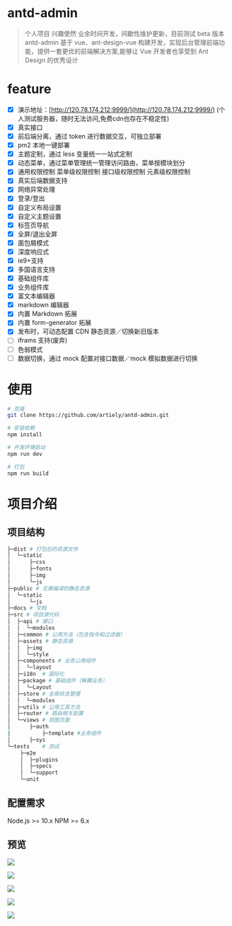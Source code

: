 # antd-admin

> 个人项目 兴趣使然 业余时间开发，间歇性维护更新，目前测试 beta 版本
> antd-admin 基于 vue、ant-design-vue 构建开发，实现后台管理前端功能，提供一套更优的前端解决方案,能够让 Vue 开发者也享受到 Ant Design 的优秀设计

# feature

- [x] 演示地址：[http://120.78.174.212:9999/](http://120.78.174.212:9999/) (个人测试服务器，随时无法访问,免费cdn也存在不稳定性)
- [x] 真实接口
- [x] 前后端分离，通过 token 进行数据交互，可独立部署
- [x] pm2 本地一键部署
- [x] 主题定制，通过 less 变量统一一站式定制
- [x] 动态菜单，通过菜单管理统一管理访问路由，菜单按模块划分
- [x] 通用权限控制
      菜单级权限控制
      接口级权限控制
      元素级权限控制
- [x] 真实后端数据支持
- [x] 网络异常处理
- [x] 登录/登出
- [x] 自定义布局设置
- [x] 自定义主题设置
- [x] 标签页导航
- [x] 全屏/退出全屏
- [x] 面包屑模式
- [x] 深度响应式
- [x] ie9+支持
- [x] 多国语言支持
- [x] 基础组件库
- [x] 业务组件库
- [x] 富文本编辑器
- [x] markdown 编辑器
- [x] 内置 Markdown 拓展
- [x] 内置 form-generator 拓展
- [x] 发布时，可动态配置 CDN 静态资源／切换新旧版本
- [ ] iframs 支持(废弃)
- [ ] 色弱模式
- [ ] 数据切换，通过 mock 配置对接口数据／mock 模拟数据进行切换

# 使用

``` bash
# 克隆
git clone https://github.com/artiely/antd-admin.git

# 安装依赖
npm install

# 开发环境启动
npm run dev

# 打包
npm run build

```

# 项目介绍

## 项目结构

``` bash
├─dist # 打包后的资源文件
│  └─static
│      ├─css
│      ├─fonts
│      ├─img
│      └─js
├─public # 无需编译的静态资源
│  └─static
│      └─js
├─docs # 文档
├─src # 项目源代码
│  ├─api # 接口
│  │  └─modules
│  ├─common # 公用方法（包含指令和过滤器）
│  ├─assets # 静态资源
│  │  ├─img
│  │  └─style
│  ├─components # 业务公用组件
│  │  └─layout
│  ├─i18n  # 国际化
│  ├─package # 基础组件（解耦业务）
│  │  └─Layout
│  ├─store # 全局状态管理
│  │  └─modules
│  ├─utils # 公用工具方法
│  ├─router # 路由相关配置
│  └─views # 视图页面
│      ├─auth
|          ├─template #业务组件
│      ├─sys
└─tests    # 测试
    ├─e2e
    │  ├─plugins
    │  ├─specs
    │  └─support
    └─unit
```

## 配置需求

Node.js >= 10.x
NPM >= 6.x

## 预览

![](./docs/.vuepress/public/img/1.png)

![](./docs/.vuepress/public/img/2.png)

![](./docs/.vuepress/public/img/3.png)

![](./docs/.vuepress/public/img/4.png)

![](./docs/.vuepress/public/img/5.png)